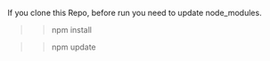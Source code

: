 If you clone this Repo, before run you need to update node_modules.

>> npm install 


>> npm update
